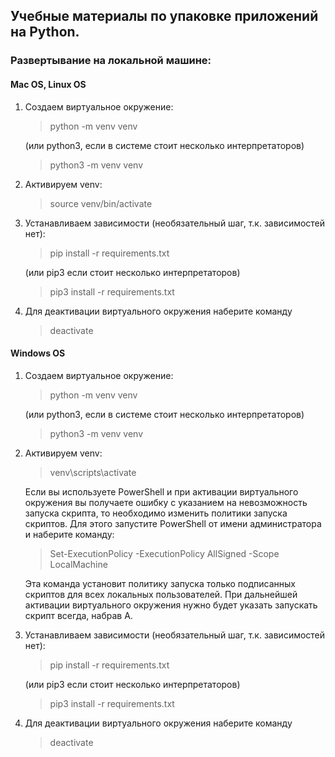 ## Учебные материалы по упаковке приложений на Python. 
### Развертывание на локальной машине:
#### Mac OS, Linux OS
1. Создаем виртуальное окружение:
   >python -m venv venv 

   (или python3, если в системе стоит несколько интерпретаторов)
   >python3 -m venv venv
2. Активируем venv: 
   >source venv/bin/activate
3. Устанавливаем зависимости (необязательный шаг, т.к. зависимостей нет): 
   >pip install -r requirements.txt

   (или pip3 если стоит несколько интерпретаторов)
   >pip3 install -r requirements.txt
4. Для деактивации виртуального окружения наберите команду 
   >deactivate
#### Windows OS
1. Создаем виртуальное окружение: 
   >python -m venv venv 

   (или python3, если в системе стоит несколько интерпретаторов)
   >python3 -m venv venv
2. Активируем venv: 
   >venv\scripts\activate

   Если вы используете PowerShell и при активации виртуального окружения вы получаете ошибку с указанием на невозможность запуска скрипта,
то необходимо изменить политики запуска скриптов. Для этого запустите PowerShell от имени администратора и
наберите команду: 
   >Set-ExecutionPolicy -ExecutionPolicy AllSigned -Scope LocalMachine 

   Эта команда установит политику запуска только подписанных скриптов для всех локальных пользователей. При дальнейшей активации
виртуального окружения нужно будет указать запускать скрипт всегда, набрав А.
3. Устанавливаем зависимости (необязательный шаг, т.к. зависимостей нет): 
   >pip install -r requirements.txt
    
   (или pip3 если стоит несколько интерпретаторов)
   >pip3 install -r requirements.txt
4. Для деактивации виртуального окружения наберите команду 
   >deactivate